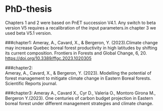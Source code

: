 # PhD-thesis

Chapters 1 and 2 were based on PnET succession V4.1.  Any switch to beta version V5 requires a recalibration of the input parameters.in chapter 3 we used beta V5.1 version.

###chapter1: 
Ameray, A., Cavard, X., & Bergeron, Y. (2023).Climate change may increase Quebec boreal forest productivity in high latitudes by shifting its current composition. Frontiers in Forests and Global Change, 6, 20.  https://doi.org/10.3389/ffgc.2023.1020305

###chapter2:  
Ameray, A., Cavard, X., & Bergeron, Y. (2023). Modelling the potential of forest management to mitigate climate change in Eastern Boreal forests.
Scientific Reports journal.

###chapter3: 
Ameray A., Cavard X., Cyr D., Valeria O., Montoro Girona M., Bergeron Y.(2023). One centuries of carbon budget projection in Eastern boreal forest under different management strategies and climate change. 

 
